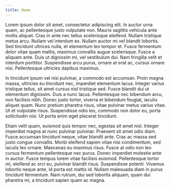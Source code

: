 ```yaml
---
title: Home
---
```


Lorem ipsum dolor sit amet, consectetur adipiscing elit. In auctor urna quam, ac pellentesque justo vulputate non. Mauris sagittis vehicula ante mollis aliquet. Cras in ante nec tellus scelerisque eleifend. Nullam tristique metus arcu. Nullam vel interdum ex. Nullam auctor mi vel blandit lobortis. Sed tincidunt ultrices nulla, et elementum leo tempor et. Fusce fermentum dolor vitae quam mattis, maximus convallis augue scelerisque. Fusce a aliquam ante. Duis ut dignissim mi, vel vestibulum dui. Nam fringilla velit et interdum porttitor. Suspendisse arcu purus, ornare at erat ac, cursus ornare nisi. Pellentesque ultricies dapibus maximus.

In tincidunt ipsum vel nisi pulvinar, a commodo est accumsan. Proin magna massa, ultricies eu tincidunt nec, imperdiet elementum lacus. Integer varius tristique tellus, sit amet cursus nisl tristique sed. Fusce blandit dui ut elementum dignissim. Duis a nunc lacus. Pellentesque nec bibendum arcu, non facilisis nibh. Donec justo tortor, viverra et bibendum feugiat, iaculis aliquet quam. Nunc pretium pharetra risus, vitae pulvinar metus varius vitae. Ut et vulputate risus. Suspendisse odio leo, commodo non dolor eu, porta sollicitudin nisi. Ut porta enim eget placerat tincidunt.

Etiam velit quam, euismod quis tempor nec, egestas sit amet nisl. Integer imperdiet magna at nunc pulvinar pulvinar. Praesent sit amet odio diam. Fusce accumsan tincidunt neque, vitae blandit ante. Cras ac massa sed justo congue convallis. Morbi eleifend sapien vitae nisi condimentum, sed iaculis leo ornare. Maecenas eu maximus risus. Fusce at odio non leo cursus fermentum pellentesque nec purus. Donec imperdiet molestie ante in auctor. Fusce tempus lorem vitae facilisis euismod. Pellentesque tortor mi, eleifend ac orci eu, pulvinar blandit risus. Suspendisse potenti. Vivamus lobortis neque ante, id porta est mattis id. Nullam malesuada diam in purus tincidunt fermentum. Nam rutrum, dui sed lobortis aliquam, quam dui pharetra mi, a tincidunt sapien quam ac magna. 

